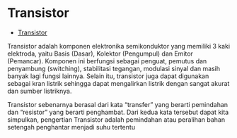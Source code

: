 # Transistor

- [Transistor](#transistor)

Transistor adalah komponen elektronika semikonduktor yang memiliki 3 kaki elektroda, yaitu Basis (Dasar), Kolektor (Pengumpul) dan Emitor (Pemancar). Komponen ini berfungsi sebagai penguat, pemutus dan penyambung (switching), stabilitasi tegangan, modulasi sinyal dan masih banyak lagi fungsi lainnya. Selain itu, transistor juga dapat digunakan sebagai kran listrik sehingga dapat mengalirkan listrik dengan sangat akurat dan sumber listriknya.

Transistor sebenarnya berasal dari kata “transfer” yang berarti pemindahan dan “resistor” yang berarti penghambat. Dari kedua kata tersebut dapat kita simpulkan, pengertian Transistor adalah pemindahan atau peralihan bahan setengah penghantar menjadi suhu tertentu
